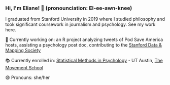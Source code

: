 ### Hi, I'm Eliane! 👋 (pronounciation: El-ee-awn-knee) 

I graduated from Stanford University in 2019 where I studied philosophy and took significant coursework in journalism and psychology. See my work here. 

🔭 Currently working on: an R project analyzing tweets of Pod Save America hosts, assisting a psychology post doc, contributing to the [Stanford Data & Mapping Society](http://dams.stanford.edu/)

📚 Currently enrolled in: [Statistical Methods in Psychology](https://extension.utexas.edu/statistical-methods-psychology-14320) - UT Austin, [The Movement School](https://www.movementschool.us/nyc)

😄 Pronouns: she/her


<!--
**elianemitchell/elianemitchell** is a ✨ _special_ ✨ repository because its `README.md` (this file) appears on your GitHub profile.


Here are some ideas to get you started:

- 🔭 I’m currently working on ...
- 🌱 I’m currently learning ...
- 👯 I’m looking to collaborate on ...
- 🤔 I’m looking for help with ...
- 💬 Ask me about ...
- 📫 How to reach me: ...
- 😄 Pronouns: ...
- ⚡ Fun fact: ...
-->
